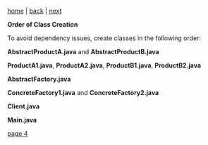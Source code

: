[home](./page01.md) | [back](./page02.md) | [next](./page04.md)

**Order of Class Creation**

To avoid dependency issues, create classes in the following order:

**AbstractProductA.java** and **AbstractProductB.java**

**ProductA1.java**, **ProductA2.java**, **ProductB1.java**, **ProductB2.java**

**AbstractFactory.java**

**ConcreteFactory1.java** and **ConcreteFactory2.java**

**Client.java**

**Main.java**

[page 4](./page04.md)
